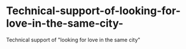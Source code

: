 # Technical-support-of-looking-for-love-in-the-same-city-
Technical support of "looking for love in the same city"
